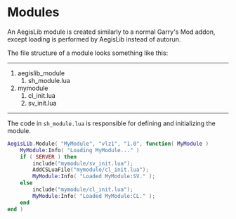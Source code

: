 # Modules

An AegisLib module is created similarly to a normal Garry's Mod addon, except loading is performed by 
AegisLib instead of autorun. 

The file structure of a module looks something like this:

---
1. aegislib_module
    1. sh_module.lua
2. mymodule
    1. cl_init.lua
    2. sv_init.lua
---

The code in `sh_module.lua` is responsible for defining and initializing the module.

```lua
AegisLib.Module( "MyModule", "vlz1", "1.0", function( MyModule ) 
    MyModule:Info( "Loading MyModule..." )
    if ( SERVER ) then
        include("mymodule/sv_init.lua");
        AddCSLuaFile("mymodule/cl_init.lua");
        MyModule:Info( "Loaded MyModule:SV." );
    else
        include("mymodule/cl_init.lua");
        MyModule:Info( "Loaded MyModule:CL." );
    end
end )
```